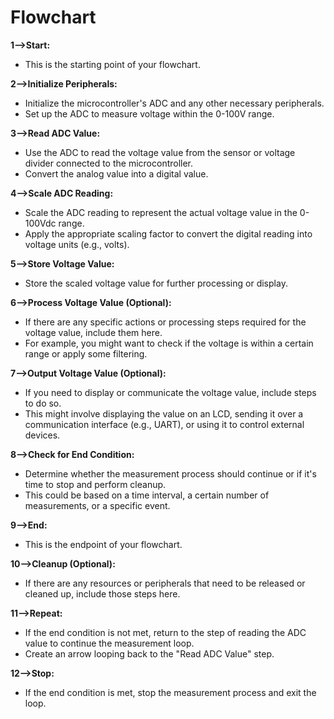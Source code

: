 # Flowchart

**1-->Start:**
- This is the starting point of your flowchart.

**2-->Initialize Peripherals:**
- Initialize the microcontroller's ADC and any other necessary peripherals.
- Set up the ADC to measure voltage within the 0-100V range.

**3-->Read ADC Value:**
- Use the ADC to read the voltage value from the sensor or voltage divider connected to the microcontroller.
- Convert the analog value into a digital value.

**4-->Scale ADC Reading:**
- Scale the ADC reading to represent the actual voltage value in the 0-100Vdc range.
- Apply the appropriate scaling factor to convert the digital reading into voltage units (e.g., volts).

**5-->Store Voltage Value:**
- Store the scaled voltage value for further processing or display.

**6-->Process Voltage Value (Optional):**
- If there are any specific actions or processing steps required for the voltage value, include them here.
- For example, you might want to check if the voltage is within a certain range or apply some filtering.

**7-->Output Voltage Value (Optional):**
- If you need to display or communicate the voltage value, include steps to do so.
- This might involve displaying the value on an LCD, sending it over a communication interface (e.g., UART), or using it to control external devices.

**8-->Check for End Condition:**
- Determine whether the measurement process should continue or if it's time to stop and perform cleanup.
- This could be based on a time interval, a certain number of measurements, or a specific event.

**9-->End:**
- This is the endpoint of your flowchart.

**10-->Cleanup (Optional):**
- If there are any resources or peripherals that need to be released or cleaned up, include those steps here.

**11-->Repeat:**
- If the end condition is not met, return to the step of reading the ADC value to continue the measurement loop.
- Create an arrow looping back to the "Read ADC Value" step.

**12-->Stop:**
- If the end condition is met, stop the measurement process and exit the loop.
